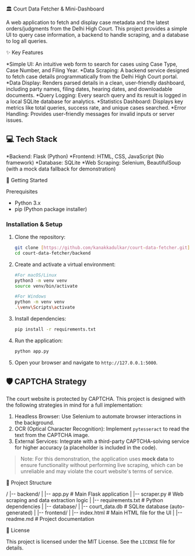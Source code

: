 🏛️ Court Data Fetcher & Mini-Dashboard

A web application to fetch and display case metadata and the latest orders/judgments from the Delhi High Court. This project provides a simple UI to query case information, a backend to handle scraping, and a database to log all queries.

✨ Key Features

*Simple UI: An intuitive web form to search for cases using Case Type, Case Number, and Filing Year.
*Data Scraping: A backend service designed to fetch case details programmatically from the Delhi High Court portal.
*Data Display: Renders parsed details in a clean, user-friendly dashboard, including party names, filing dates, hearing dates, and downloadable documents.
*Query Logging: Every search query and its result is logged in a local SQLite database for analytics.
*Statistics Dashboard: Displays key metrics like total queries, success rate, and unique cases searched.
*Error Handling: Provides user-friendly messages for invalid inputs or server issues.

## 💻 Tech Stack

*Backend: Flask (Python)
*Frontend: HTML, CSS, JavaScript (No framework)
*Database: SQLite
*Web Scraping: Selenium, BeautifulSoup (with a mock data fallback for demonstration)

 🚀 Getting Started

 Prerequisites

* Python 3.x
* pip (Python package installer)

### Installation & Setup

1.  Clone the repository:
    ```bash
    git clone [https://github.com/kanakkadulkar/court-data-fetcher.git](https://github.com/kanakkadulkar/court-data-fetcher.git)
    cd court-data-fetcher/backend
    ```

2.  Create and activate a virtual environment:
    ```bash
    #For macOS/Linux
    python3 -m venv venv
    source venv/bin/activate

    #For Windows
    python -m venv venv
    .\venv\Scripts\activate
    ```

3.  Install dependencies:
    ```bash
    pip install -r requirements.txt
    ```

4.  Run the application:
    ```bash
    python app.py
    ```

5.  Open your browser and navigate to `http://127.0.0.1:5000`.

## 🛡️ CAPTCHA Strategy

The court website is protected by CAPTCHA. This project is designed with the following strategies in mind for a full implementation:

1. Headless Browser: Use Selenium to automate browser interactions in the background.
2. OCR (Optical Character Recognition): Implement `pytesseract` to read the text from the CAPTCHA image.
3. External Services: Integrate with a third-party CAPTCHA-solving service for higher accuracy (a placeholder is included in the code).

> Note: For this demonstration, the application uses **mock data** to ensure functionality without performing live scraping, which can be unreliable and may violate the court website's terms of service.

 📁 Project Structure


/
|-- backend/
|   |-- app.py             # Main Flask application
|   |-- scraper.py         # Web scraping and data extraction logic
|   |-- requirements.txt   # Python dependencies
|
|-- database/
|   |-- court_data.db      # SQLite database (auto-generated)
|
|-- frontend/
|   |-- index.html         # Main HTML file for the UI
|
|-- readme.md              # Project documentation


📄 License

This project is licensed under the MIT License. See the `LICENSE` file for details.
